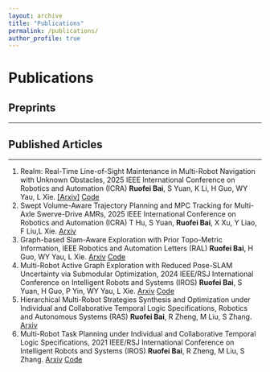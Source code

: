 ```yaml
---
layout: archive
title: "Publications"
permalink: /publications/
author_profile: true
---
```

# Publications

## Preprints
------


## Published Articles
------
1. Realm: Real-Time Line-of-Sight Maintenance in Multi-Robot Navigation with Unknown Obstacles,
 2025 IEEE International Conference on Robotics and Automation (ICRA)
 **Ruofei Bai**, S Yuan, K Li, H Guo, WY Yau, L Xie. [[Arxiv]](https://arxiv.org/abs/2502.15162) [Code](https://github.com/bairuofei/LoS_constrained_navigation)
2. Swept Volume-Aware Trajectory Planning and MPC Tracking for Multi-Axle Swerve-Drive AMRs,
 2025 IEEE International Conference on Robotics and Automation (ICRA)
 T Hu, S Yuan, **Ruofei Bai**, X Xu, Y Liao, F Liu,L Xie. [Arxiv](https://arxiv.org/abs/2412.16875) 
3. Graph-based Slam-Aware Exploration with Prior Topo-Metric Information, IEEE Robotics and
 Automation Letters (RAL)
 **Ruofei Bai**, H Guo, WY Yau, L Xie. [Arxiv](https://arxiv.org/abs/2308.16522) [Code](https://github.com/bairuofei/Graph-Based_SLAM-Aware_Exploration)
4. Multi-Robot Active Graph Exploration with Reduced Pose-SLAM Uncertainty via Submodular
 Optimization, 2024 IEEE/RSJ International Conference on Intelligent Robots and Systems (IROS)
 **Ruofei Bai**, S Yuan, H Guo, P Yin, WY Yau, L Xie. [Arxiv](https://arxiv.org/abs/2407.01013) [Code](https://github.com/bairuofei/CGE)
5. Hierarchical Multi-Robot Strategies Synthesis and Optimization under Individual and Collaborative
 Temporal Logic Specifications, Robotics and Autonomous Systems (RAS)
 **Ruofei Bai**, R Zheng, M Liu, S Zhang. [Arxiv](https://arxiv.org/abs/2110.11162) 
6. Multi-Robot Task Planning under Individual and Collaborative Temporal Logic Specifications, 2021
 IEEE/RSJ International Conference on Intelligent Robots and Systems (IROS)
 **Ruofei Bai**, R Zheng, M Liu, S Zhang. [Arxiv](https://arxiv.org/abs/2108.11597) [Code](https://github.com/bairuofei/sampling_ltl_planning)


